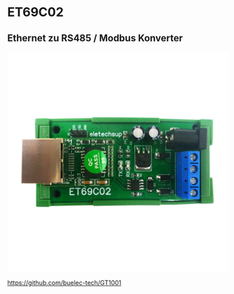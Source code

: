 # ET69C02
## Ethernet zu RS485 / Modbus Konverter

![ET69C02](/assets/images/ET69C02_H.jpg)

https://github.com/buelec-tech/GT1001
